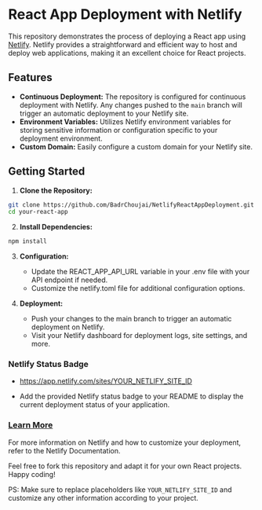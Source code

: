 # React App Deployment with Netlify

This repository demonstrates the process of deploying a React app using [Netlify](https://www.netlify.com/). Netlify provides a straightforward and efficient way to host and deploy web applications, making it an excellent choice for React projects.

## Features

- **Continuous Deployment:** The repository is configured for continuous deployment with Netlify. Any changes pushed to the `main` branch will trigger an automatic deployment to your Netlify site.
- **Environment Variables:** Utilizes Netlify environment variables for storing sensitive information or configuration specific to your deployment environment.
- **Custom Domain:** Easily configure a custom domain for your Netlify site.

## Getting Started

1. **Clone the Repository:**
```bash
git clone https://github.com/BadrChoujai/NetlifyReactAppDeployment.git
cd your-react-app
```
   
2. **Install Dependencies:**
```bash
npm install
```

3. **Configuration:**
    - Update the REACT_APP_API_URL variable in your .env file with your API endpoint if needed.
    - Customize the netlify.toml file for additional configuration options.

2. **Deployment:**
    - Push your changes to the main branch to trigger an automatic deployment on Netlify.
    - Visit your Netlify dashboard for deployment logs, site settings, and more.

### Netlify Status Badge
- https://app.netlify.com/sites/YOUR_NETLIFY_SITE_ID

- Add the provided Netlify status badge to your README to display the current deployment status of your application.

### [Learn More](https://docs.netlify.com/)

For more information on Netlify and how to customize your deployment, refer to the Netlify Documentation.

Feel free to fork this repository and adapt it for your own React projects. Happy coding!

PS: Make sure to replace placeholders like `YOUR_NETLIFY_SITE_ID` and customize any other information according to your project.


